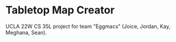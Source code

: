 # Tabletop Map Creator
UCLA 22W CS 35L project for team "Eggmacs" (Joice, Jordan, Kay, Meghana, Sean).
